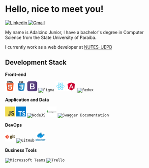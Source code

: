 # Hello, nice to meet you!
<p align="left">
  <a href="https://www.linkedin.com/in/adalcino-junior-863829192/">
    <img src="https://img.shields.io/badge/Linkedin--blue?style=social&logo=linkedin" alt="Linkedin"/>
  </a>
  <a href="mailto:adaljunior.inf@gmail.com">
    <img src="https://img.shields.io/badge/Gmail--orange?style=social&logo=gmail" alt="Gmail"/>
  </a>   
</p>

 
<p>
  My name is Adalcino Junior, I have a bachelor's degree in Computer Science from the State University of Paraíba.
</p>

<p> I currently work as a web developer at <a href="http://nutes.uepb.edu.br/">NUTES-UEPB</a></p>

## Development Stack

**Front-end**

<code title="HTML"><img height="32" src="https://raw.githubusercontent.com/github/explore/80688e429a7d4ef2fca1e82350fe8e3517d3494d/topics/html/html.png" alt="HTML5"/></code>
<code title="CSS"><img height="32" src="https://raw.githubusercontent.com/github/explore/80688e429a7d4ef2fca1e82350fe8e3517d3494d/topics/css/css.png" alt="CSS"/></code>
<code title="Bootstrap"><img height="32" src="https://raw.githubusercontent.com/github/explore/80688e429a7d4ef2fca1e82350fe8e3517d3494d/topics/bootstrap/bootstrap.png" alt="Bootstrap"/></code>
<code title="Figma"><img height="32" src="https://i.pinimg.com/originals/a5/58/b4/a558b426cb8973523f37bbed94cf0f09.png" alt="Figma"/></code>
<code title="React"><img height="32" src="https://raw.githubusercontent.com/github/explore/80688e429a7d4ef2fca1e82350fe8e3517d3494d/topics/react/react.png" alt="React"/></code>
<code title="Angular"><img height="32" src="https://raw.githubusercontent.com/github/explore/80688e429a7d4ef2fca1e82350fe8e3517d3494d/topics/angular/angular.png" alt="Angular"/></code>
<code title="Redux Ecosystem"><img height="32" src="https://redux.js.org/img/redux.svg" alt="Redux"/></code>

**Application and Data**

<code title="Javascript"><img height="32" src="https://raw.githubusercontent.com/github/explore/80688e429a7d4ef2fca1e82350fe8e3517d3494d/topics/javascript/javascript.png" alt="Javascript"/></code>
<code title="Typescript"><img height="32" src="https://raw.githubusercontent.com/github/explore/80688e429a7d4ef2fca1e82350fe8e3517d3494d/topics/typescript/typescript.png" alt="Typescript"/></code>
<code title="NodeJS"><img height="32" src="https://nodejs.org/static/images/logo.svg" alt="NodeJS"/></code>
<code title="MongoDB"><img height="32" src="https://raw.githubusercontent.com/github/explore/80688e429a7d4ef2fca1e82350fe8e3517d3494d/topics/mongodb/mongodb.png" alt="MongoDB"/></code>
<code title="Swagger Documentation"><img height="32" src="https://api.iconify.design/logos-swagger.svg" alt="Swagger Documentation"/></code>

**DevOps**

<code title="Git"><img height="32" src="https://raw.githubusercontent.com/github/explore/80688e429a7d4ef2fca1e82350fe8e3517d3494d/topics/git/git.png" alt="Git"/></code>
<code title="Github"><img height="32" src="https://cdn3.iconfinder.com/data/icons/inficons/512/github.png" alt="GitHub"/></code>
<code title="Docker"><img height="32" src="https://raw.githubusercontent.com/github/explore/80688e429a7d4ef2fca1e82350fe8e3517d3494d/topics/docker/docker.png" alt="Docker"/></code>

**Business Tools**

<code title="Microssoft Teams"><img height="32" src="https://cdn.worldvectorlogo.com/logos/microsoft-teams.svg" alt="Microssoft Teams"/></code>
<code title="Trello"><img height="32" src="https://cdn.iconscout.com/icon/free/png-512/trello-6-569395.png" alt="Trello"/></code>
